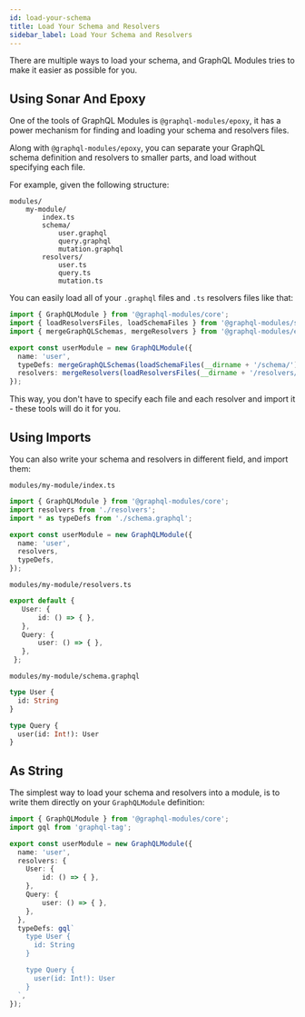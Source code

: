 ```yaml
---
id: load-your-schema
title: Load Your Schema and Resolvers
sidebar_label: Load Your Schema and Resolvers
---
```


There are multiple ways to load your schema, and GraphQL Modules tries to make it easier as possible for you.

## Using Sonar And Epoxy

One of the tools of GraphQL Modules is `@graphql-modules/epoxy`, it has a power mechanism for finding and loading your schema and resolvers files.

Along with `@graphql-modules/epoxy`, you can separate your GraphQL schema definition and resolvers to smaller parts, and load without specifying each file.

For example, given the following structure:

```
modules/
    my-module/
        index.ts
        schema/
            user.graphql
            query.graphql
            mutation.graphql
        resolvers/
            user.ts
            query.ts
            mutation.ts
```

You can easily load all of your `.graphql` files and `.ts` resolvers files like that:

```typescript
import { GraphQLModule } from '@graphql-modules/core';
import { loadResolversFiles, loadSchemaFiles } from '@graphql-modules/sonar';
import { mergeGraphQLSchemas, mergeResolvers } from '@graphql-modules/epoxy';

export const userModule = new GraphQLModule({
  name: 'user',
  typeDefs: mergeGraphQLSchemas(loadSchemaFiles(__dirname + '/schema/')),
  resolvers: mergeResolvers(loadResolversFiles(__dirname + '/resolvers/')),
});
```

This way, you don't have to specify each file and each resolver and import it - these tools will do it for you.

## Using Imports

You can also write your schema and resolvers in different field, and import them:

`modules/my-module/index.ts`
```typescript
import { GraphQLModule } from '@graphql-modules/core';
import resolvers from './resolvers';
import * as typeDefs from './schema.graphql';

export const userModule = new GraphQLModule({
  name: 'user',
  resolvers,
  typeDefs,
});
```

`modules/my-module/resolvers.ts`
```typescript
export default {
   User: {
       id: () => { },
   },
   Query: {
       user: () => { },
   },
 };
```

`modules/my-module/schema.graphql`
```graphql
type User {
  id: String
}

type Query {
  user(id: Int!): User
}
```

## As String

The simplest way to load your schema and resolvers into a module, is to write them directly on your `GraphQLModule` definition:

```typescript
import { GraphQLModule } from '@graphql-modules/core';
import gql from 'graphql-tag';

export const userModule = new GraphQLModule({
  name: 'user',
  resolvers: {
    User: {
        id: () => { },
    },
    Query: {
        user: () => { },
    },
  },
  typeDefs: gql`
    type User {
      id: String
    }

    type Query {
      user(id: Int!): User
    }
  `,
});
```
